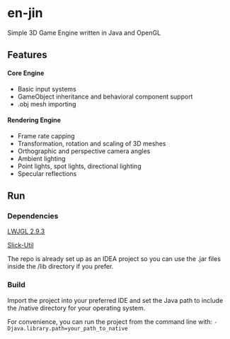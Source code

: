 # en-jin

Simple 3D Game Engine written in Java and OpenGL

## Features

#### Core Engine
- Basic input systems
- GameObject inheritance and behavioral component support
- .obj mesh importing

#### Rendering Engine
- Frame rate capping
- Transformation, rotation and scaling of 3D meshes
- Orthographic and perspective camera angles
- Ambient lighting
- Point lights, spot lights, directional lighting
- Specular reflections

## Run

### Dependencies
[LWJGL 2.9.3](http://legacy.lwjgl.org/)

[Slick-Util](http://slick.ninjacave.com/slick-util/)

The repo is already set up as an IDEA project so you can use the .jar files inside the /lib directory if you prefer.

### Build
Import the project into your preferred IDE and set the Java path to include the /native directory for your operating system.

For convenience, you can run the project from the command line with:
```-Djava.library.path=your_path_to_native```
